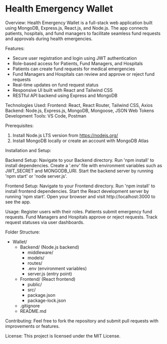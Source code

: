 # Health Emergency Wallet

Overview:
Health Emergency Wallet is a full-stack web application built using MongoDB, Express.js, React.js, and Node.js. The app connects patients, hospitals, and fund managers to facilitate seamless fund requests and approvals during health emergencies.

Features:
- Secure user registration and login using JWT authentication
- Role-based access for Patients, Fund Managers, and Hospitals
- Patients can create fund requests for medical emergencies
- Fund Managers and Hospitals can review and approve or reject fund requests
- Real-time updates on fund request status
- Responsive UI built with React and Tailwind CSS
- RESTful API backend using Express and MongoDB

Technologies Used:
Frontend: React, React Router, Tailwind CSS, Axios
Backend: Node.js, Express.js, MongoDB, Mongoose, JSON Web Tokens
Development Tools: VS Code, Postman

Prerequisites:
1. Install Node.js LTS version from https://nodejs.org/
2. Install MongoDB locally or create an account with MongoDB Atlas

Installation and Setup:

Backend Setup:
Navigate to your Backend directory. Run 'npm install' to install dependencies. Create a '.env' file with environment variables such as JWT_SECRET and MONGODB_URI. Start the backend server by running 'npm start' or 'node server.js'.

Frontend Setup:
Navigate to your Frontend directory. Run 'npm install' to install frontend dependencies. Start the React development server by running 'npm start'. Open your browser and visit http://localhost:3000 to see the app.

Usage:
Register users with their roles. Patients submit emergency fund requests. Fund Managers and Hospitals approve or reject requests. Track request statuses via user dashboards.

Folder Structure:
- Wallet/
   - Backend/ (Node.js backend)
     - middleware/
     - models/
     - routes/
     - .env (environment variables)
     - server.js (entry point)
   - Frontend/ (React frontend)
     - public/
     - src/
     - package.json
     - package-lock.json
   - .gitignore
   - README.md

Contributing:
Feel free to fork the repository and submit pull requests with improvements or features.

License:
This project is licensed under the MIT License.

